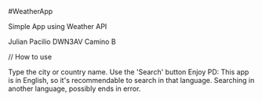 #WeatherApp

Simple App using Weather API

Julian Pacilio DWN3AV Camino B

// How to use

Type the city or country name.
Use the 'Search' button
Enjoy
PD: This app is in English, so it's recommendable to search in that language. Searching in another language, possibly ends in error.
